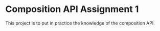 # Composition API Assignment 1

This project is to put in practice the knowledge of the composition API.

